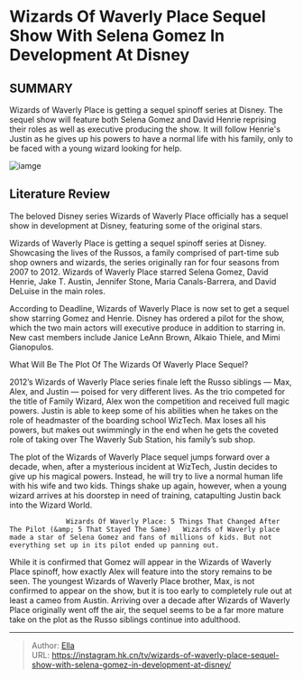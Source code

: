 # Wizards Of Waverly Place Sequel Show With Selena Gomez In Development At Disney


## SUMMARY 



  Wizards of Waverly Place is getting a sequel spinoff series at Disney.   The sequel show will feature both Selena Gomez and David Henrie reprising their roles as well as executive producing the show.   It will follow Henrie&#39;s Justin as he gives up his powers to have a normal life with his family, only to be faced with a young wizard looking for help.  

![iamge](https://static1.srcdn.com/wordpress/wp-content/uploads/2023/02/selena-gomez-in-the-disney-show-wizards-of-waverly-place.jpg)

## Literature Review

The beloved Disney series Wizards of Waverly Place officially has a sequel show in development at Disney, featuring some of the original stars.




Wizards of Waverly Place is getting a sequel spinoff series at Disney. Showcasing the lives of the Russos, a family comprised of part-time sub shop owners and wizards, the series originally ran for four seasons from 2007 to 2012. Wizards of Waverly Place starred Selena Gomez, David Henrie, Jake T. Austin, Jennifer Stone, Maria Canals-Barrera, and David DeLuise in the main roles.




According to Deadline, Wizards of Waverly Place is now set to get a sequel show starring Gomez and Henrie. Disney has ordered a pilot for the show, which the two main actors will executive produce in addition to starring in. New cast members include Janice LeAnn Brown, Alkaio Thiele, and Mimi Gianopulos.


 What Will Be The Plot Of The Wizards Of Waverly Place Sequel? 
          

2012’s Wizards of Waverly Place series finale left the Russo siblings — Max, Alex, and Justin — poised for very different lives. As the trio competed for the title of Family Wizard, Alex won the competition and received full magic powers. Justin is able to keep some of his abilities when he takes on the role of headmaster of the boarding school WizTech. Max loses all his powers, but makes out swimmingly in the end when he gets the coveted role of taking over The Waverly Sub Station, his family’s sub shop.




The plot of the Wizards of Waverly Place sequel jumps forward over a decade, when, after a mysterious incident at WizTech, Justin decides to give up his magical powers. Instead, he will try to live a normal human life with his wife and two kids. Things shake up again, however, when a young wizard arrives at his doorstep in need of training, catapulting Justin back into the Wizard World.

                  Wizards Of Waverly Place: 5 Things That Changed After The Pilot (&amp; 5 That Stayed The Same)   Wizards of Waverly place made a star of Selena Gomez and fans of millions of kids. But not everything set up in its pilot ended up panning out.   

While it is confirmed that Gomez will appear in the Wizards of Waverly Place spinoff, how exactly Alex will feature into the story remains to be seen. The youngest Wizards of Waverly Place brother, Max, is not confirmed to appear on the show, but it is too early to completely rule out at least a cameo from Austin. Arriving over a decade after Wizards of Waverly Place originally went off the air, the sequel seems to be a far more mature take on the plot as the Russo siblings continue into adulthood.






---

> Author: [Ella](https://instagram.hk.cn/)  
> URL: https://instagram.hk.cn/tv/wizards-of-waverly-place-sequel-show-with-selena-gomez-in-development-at-disney/  

